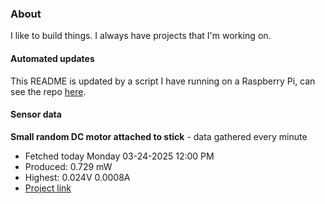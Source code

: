 ### About
I like to build things. I always have projects that I'm working on.

#### Automated updates
This README is updated by a script I have running on a Raspberry Pi, can see the repo [here](https://github.com/jdc-cunningham/raspi-git-repo-updater).

#### Sensor data


**Small random DC motor attached to stick** - data gathered every minute
- Fetched today Monday 03-24-2025 12:00 PM
- Produced: 0.729 mW
- Highest: 0.024V 0.0008A
- [Project link](https://github.com/jdc-cunningham/turbine-raspi)